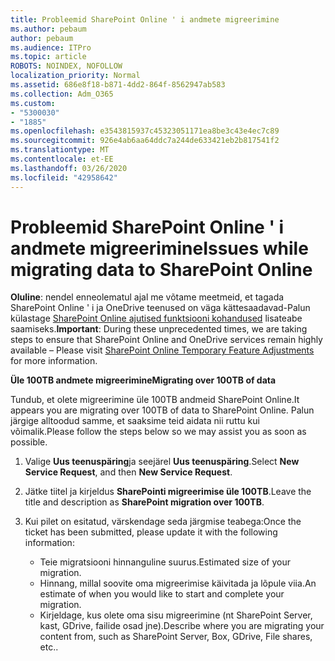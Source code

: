 ```yaml
---
title: Probleemid SharePoint Online ' i andmete migreerimine
ms.author: pebaum
author: pebaum
ms.audience: ITPro
ms.topic: article
ROBOTS: NOINDEX, NOFOLLOW
localization_priority: Normal
ms.assetid: 686e8f18-b871-4dd2-864f-8562947ab583
ms.collection: Adm_O365
ms.custom:
- "5300030"
- "1885"
ms.openlocfilehash: e3543815937c45323051171ea8be3c43e4ec7c89
ms.sourcegitcommit: 926e4ab6aa64ddc7a244de633421eb2b817541f2
ms.translationtype: MT
ms.contentlocale: et-EE
ms.lasthandoff: 03/26/2020
ms.locfileid: "42958642"
---
```

# <a name="issues-while-migrating-data-to-sharepoint-online"></a><span data-ttu-id="ee833-102">Probleemid SharePoint Online ' i andmete migreerimine</span><span class="sxs-lookup"><span data-stu-id="ee833-102">Issues while migrating data to SharePoint Online</span></span>

<span data-ttu-id="ee833-103">**Oluline**: nendel enneolematul ajal me võtame meetmeid, et tagada SharePoint Online ' i ja OneDrive teenused on väga kättesaadavad-Palun külastage [SharePoint Online ajutised funktsiooni kohandused](https://aka.ms/ODSPAdjustments) lisateabe saamiseks.</span><span class="sxs-lookup"><span data-stu-id="ee833-103">**Important**: During these unprecedented times, we are taking steps to ensure that SharePoint Online and OneDrive services remain highly available – Please visit [SharePoint Online Temporary Feature Adjustments](https://aka.ms/ODSPAdjustments) for more information.</span></span>

<span data-ttu-id="ee833-104">**Üle 100TB andmete migreerimine**</span><span class="sxs-lookup"><span data-stu-id="ee833-104">**Migrating over 100TB of data**</span></span>

<span data-ttu-id="ee833-105">Tundub, et olete migreerimine üle 100TB andmeid SharePoint Online.</span><span class="sxs-lookup"><span data-stu-id="ee833-105">It appears you are migrating over 100TB of data to SharePoint Online.</span></span> <span data-ttu-id="ee833-106">Palun järgige alltoodud samme, et saaksime teid aidata nii ruttu kui võimalik.</span><span class="sxs-lookup"><span data-stu-id="ee833-106">Please follow the steps below so we may assist you as soon as possible.</span></span> 

1. <span data-ttu-id="ee833-107">Valige **Uus teenuspäring**ja seejärel **Uus teenuspäring**.</span><span class="sxs-lookup"><span data-stu-id="ee833-107">Select **New Service Request**, and then **New Service Request**.</span></span> 
2. <span data-ttu-id="ee833-108">Jätke tiitel ja kirjeldus **SharePointi migreerimise üle 100TB**.</span><span class="sxs-lookup"><span data-stu-id="ee833-108">Leave the title and description as **SharePoint migration over 100TB**.</span></span>
3. <span data-ttu-id="ee833-109">Kui pilet on esitatud, värskendage seda järgmise teabega:</span><span class="sxs-lookup"><span data-stu-id="ee833-109">Once the ticket has been submitted, please update it with the following information:</span></span> 

    - <span data-ttu-id="ee833-110">Teie migratsiooni hinnanguline suurus.</span><span class="sxs-lookup"><span data-stu-id="ee833-110">Estimated size of your migration.</span></span>
    - <span data-ttu-id="ee833-111">Hinnang, millal soovite oma migreerimise käivitada ja lõpule viia.</span><span class="sxs-lookup"><span data-stu-id="ee833-111">An estimate of when you would like to start and complete your migration.</span></span>
    - <span data-ttu-id="ee833-112">Kirjeldage, kus olete oma sisu migreerimine (nt SharePoint Server, kast, GDrive, failide osad jne).</span><span class="sxs-lookup"><span data-stu-id="ee833-112">Describe where you are migrating your content from, such as SharePoint Server, Box, GDrive, File shares, etc..</span></span>


  

